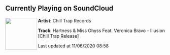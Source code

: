 ## Currently Playing on SoundCloud

[<img align="left" width="100" src="https://i1.sndcdn.com/artworks-gMhBJYo1B0NnO8Fj-RHhLAw-t50x50.jpg">](https://soundcloud.com/chilltrapnetwork/illusion)

**Artist**: Chill Trap Records 

**Track**: Hartness & Miss Ghyss Feat. Veronica Bravo - Illusion [Chill Trap Release]

Last updated at 11/06/2020 08:58
